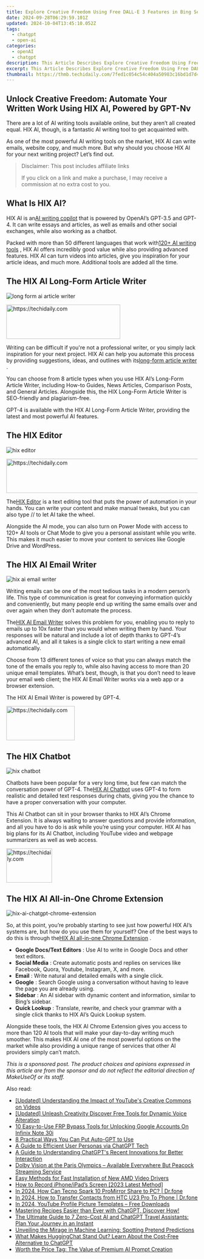 ```yaml
---
title: Explore Creative Freedom Using Free DALL-E 3 Features in Bing Search Engine
date: 2024-09-28T06:29:59.101Z
updated: 2024-10-04T13:45:10.052Z
tags:
  - chatgpt
  - open-ai
categories:
  - openAI
  - chatgpt
description: This Article Describes Explore Creative Freedom Using Free DALL-E 3 Features in Bing Search Engine
excerpt: This Article Describes Explore Creative Freedom Using Free DALL-E 3 Features in Bing Search Engine
thumbnail: https://thmb.techidaily.com/7fed1c054c54c404a50983c16bd1d7d403eb3f6cb3fe1e73cdb94850018ef126.jpg
---
```


## Unlock Creative Freedom: Automate Your Written Work Using HIX AI, Powered by GPT-Nv

 There are a lot of AI writing tools available online, but they aren’t all created equal. HIX AI, though, is a fantastic AI writing tool to get acquainted with.

 As one of the most powerful AI writing tools on the market, HIX AI can write emails, website copy, and much more. But why should you choose HIX AI for your next writing project? Let’s find out.

>  Disclaimer: This post includes affiliate links
>
>  If you click on a link and make a purchase, I may receive a commission at no extra cost to you.
>

## What Is HIX AI?

 HIX AI is an[AI writing copilot](https://hix.ai/) that is powered by OpenAI’s GPT-3.5 and GPT-4\. It can write essays and articles, as well as emails and other social exchanges, while also working as a chatbot.

 Packed with more than 50 different languages that work with[120+ AI writing tools](https://hix.ai/ai-writer) , HIX AI offers incredibly good value while also providing advanced features. HIX AI can turn videos into articles, give you inspiration for your article ideas, and much more. Additional tools are added all the time.

## The HIX AI Long-Form Article Writer

![long form ai article writer](https://static1.makeuseofimages.com/wordpress/wp-content/uploads/2023/08/long-form-ai-article-writer.jpg)

<!-- affiliate ads begin -->
<a href="https://aligracehair.sjv.io/c/5597632/1918661/19272" target="_top" id="1918661">
  <img src="//a.impactradius-go.com/display-ad/19272-1918661" border="0" alt="https://techidaily.com" width="300" height="90"/>
</a>
<img height="0" width="0" src="https://aligracehair.sjv.io/i/5597632/1918661/19272" style="position:absolute;visibility:hidden;" border="0" />
<!-- affiliate ads end -->

 Writing can be difficult if you're not a professional writer, or you simply lack inspiration for your next project. HIX AI can help you automate this process by providing suggestions, ideas, and outlines with its[long-form article writer](https://hix.ai/ai-article-writer-blog-generator) .

 You can choose from 8 article types when you use HIX AI’s Long-Form Article Writer, including How-to Guides, News Articles, Comparison Posts, and General Articles. Alongside this, the HIX Long-Form Article Writer is SEO-friendly and plagiarism-free.

 GPT-4 is available with the HIX AI Long-Form Article Writer, providing the latest and most powerful AI features.

## The HIX Editor

![hix editor](https://static1.makeuseofimages.com/wordpress/wp-content/uploads/2023/08/hix-editor.jpg)

<!-- affiliate ads begin -->
<a href="https://unicoeye.pxf.io/c/5597632/2134240/18498" target="_top" id="2134240">
  <img src="//a.impactradius-go.com/display-ad/18498-2134240" border="0" alt="https://techidaily.com" width="540" height="90"/>
</a>
<img height="0" width="0" src="https://unicoeye.pxf.io/i/5597632/2134240/18498" style="position:absolute;visibility:hidden;" border="0" />
<!-- affiliate ads end -->

 The[HIX Editor](https://hix.ai/ai-document-editor) is a text editing tool that puts the power of automation in your hands. You can write your content and make manual tweaks, but you can also type // to let AI take the wheel.

 Alongside the AI mode, you can also turn on Power Mode with access to 120+ AI tools or Chat Mode to give you a personal assistant while you write. This makes it much easier to move your content to services like Google Drive and WordPress.

## The HIX AI Email Writer

![hix ai email writer](https://static1.makeuseofimages.com/wordpress/wp-content/uploads/2023/08/ai-email-writer.jpg)

 Writing emails can be one of the most tedious tasks in a modern person’s life. This type of communication is great for conveying information quickly and conveniently, but many people end up writing the same emails over and over again when they don’t automate the process.

 The[HIX AI Email Writer](https://hix.ai/ai-email-writer-email-generator) solves this problem for you, enabling you to reply to emails up to 10x faster than you would when writing them by hand. Your responses will be natural and include a lot of depth thanks to GPT-4’s advanced AI, and all it takes is a single click to start writing a new email automatically.

 Choose from 13 different tones of voice so that you can always match the tone of the emails you reply to, while also having access to more than 20 unique email templates. What’s best, though, is that you don’t need to leave your email web client; the HIX AI Email Writer works via a web app or a browser extension.

The HIX AI Email Writer is powered by GPT-4.

<!-- affiliate ads begin -->
<a href="https://aligracehair.sjv.io/c/5597632/2135367/19272" target="_top" id="2135367">
  <img src="//a.impactradius-go.com/display-ad/19272-2135367" border="0" alt="https://techidaily.com" width="180" height="90"/>
</a>
<img height="0" width="0" src="https://aligracehair.sjv.io/i/5597632/2135367/19272" style="position:absolute;visibility:hidden;" border="0" />
<!-- affiliate ads end -->

## The HIX Chatbot

![hix chatbot](https://static1.makeuseofimages.com/wordpress/wp-content/uploads/2023/08/hix-chat.jpg)

 Chatbots have been popular for a very long time, but few can match the conversation power of GPT-4\. The[HIX AI Chatbot](https://hix.ai/ai-chat-chatgpt-alternative) uses GPT-4 to form realistic and detailed text responses during chats, giving you the chance to have a proper conversation with your computer.

 This AI Chatbot can sit in your browser thanks to HIX AI’s Chrome Extension. It is always waiting to answer questions and provide information, and all you have to do is ask while you’re using your computer. HIX AI has big plans for its AI Chatbot, including YouTube video and webpage summarizers as well as web access.

<!-- affiliate ads begin -->
<a href="https://bluettifr.pxf.io/c/5597632/2145079/17095" target="_top" id="2145079">
  <img src="//a.impactradius-go.com/display-ad/17095-2145079" border="0" alt="https://techidaily.com" width="120" height="90"/>
</a>
<img height="0" width="0" src="https://bluettifr.pxf.io/i/5597632/2145079/17095" style="position:absolute;visibility:hidden;" border="0" />
<!-- affiliate ads end -->

## The HIX AI All-in-One Chrome Extension

![hix-ai-chatgpt-chrome-extension](https://static1.makeuseofimages.com/wordpress/wp-content/uploads/2023/08/hix-ai-chatgpt-chrome-extension.jpg)

 So, at this point, you’re probably starting to see just how powerful HIX AI’s systems are, but how do you use them for yourself? One of the best ways to do this is through the[HIX AI all-in-one Chrome Extension](https://hix.ai/chatgpt-chrome-extension) .

* **Google Docs/Text Editors** : Use AI to write in Google Docs and other text editors.
* **Social Media** : Create automatic posts and replies on services like Facebook, Quora, Youtube, Instagram, X, and more.
* **Email** : Write natural and detailed emails with a single click.
* **Google** : Search Google using a conversation without having to leave the page you are already using.
* **Sidebar** : An AI sidebar with dynamic content and information, similar to Bing’s sidebar.
* **Quick Lookup** : Translate, rewrite, and check your grammar with a single click thanks to HIX AI’s Quick Lookup system.

 Alongside these tools, the HIX AI Chrome Extension gives you access to more than 120 AI tools that will make your day-to-day writing much smoother. This makes HIX AI one of the most powerful options on the market while also providing a unique range of services that other AI providers simply can’t match.

 _This is a sponsored post. The product choices and opinions expressed in this article are from the sponsor and do not reflect the editorial direction of MakeUseOf or its staff._

<ins class="adsbygoogle"
     style="display:block"
     data-ad-format="autorelaxed"
     data-ad-client="ca-pub-7571918770474297"
     data-ad-slot="1223367746"></ins>

<ins class="adsbygoogle"
     style="display:block"
     data-ad-client="ca-pub-7571918770474297"
     data-ad-slot="8358498916"
     data-ad-format="auto"
     data-full-width-responsive="true"></ins>

<span class="atpl-alsoreadstyle">Also read:</span>
<div><ul>
<li><a href="https://facebook-record-videos.techidaily.com/updated-understanding-the-impact-of-youtubes-creative-commons-on-videos/"><u>[Updated] Understanding the Impact of YouTube's Creative Commons on Videos</u></a></li>
<li><a href="https://some-guidance.techidaily.com/updated-unleash-creativity-discover-free-tools-for-dynamic-voice-alteration/"><u>[Updated] Unleash Creativity Discover Free Tools for Dynamic Voice Alteration</u></a></li>
<li><a href="https://unlock-android.techidaily.com/10-easy-to-use-frp-bypass-tools-for-unlocking-google-accounts-on-infinix-note-30i-by-drfone-android/"><u>10 Easy-to-Use FRP Bypass Tools for Unlocking Google Accounts On Infinix Note 30i</u></a></li>
<li><a href="https://tech-hub.techidaily.com/8-practical-ways-you-can-put-auto-gpt-to-use/"><u>8 Practical Ways You Can Put Auto-GPT to Use</u></a></li>
<li><a href="https://tech-hub.techidaily.com/a-guide-to-efficient-user-personas-via-chatgpt-tech/"><u>A Guide to Efficient User Personas via ChatGPT Tech</u></a></li>
<li><a href="https://tech-hub.techidaily.com/a-guide-to-understanding-chatgpts-recent-innovations-for-better-interaction/"><u>A Guide to Understanding ChatGPT's Recent Innovations for Better Interaction</u></a></li>
<li><a href="https://buynow-help.techidaily.com/dolby-vision-at-the-paris-olympics-available-everywhere-but-peacock-streaming-service/"><u>Dolby Vision at the Paris Olympics – Available Everywhere But Peacock Streaming Service</u></a></li>
<li><a href="https://hardware-help.techidaily.com/easy-methods-for-fast-installation-of-new-amd-video-drivers/"><u>Easy Methods for Fast Installation of New AMD Video Drivers</u></a></li>
<li><a href="https://on-screen-recording.techidaily.com/how-to-record-iphoneipads-screen-2023-latest-method/"><u>How to Record iPhone/iPad’s Screen [2023 Latest Method]</u></a></li>
<li><a href="https://screen-mirror.techidaily.com/in-2024-how-can-tecno-spark-10-promirror-share-to-pc-drfone-by-drfone-android/"><u>In 2024, How Can Tecno Spark 10 ProMirror Share to PC? | Dr.fone</u></a></li>
<li><a href="https://android-transfer.techidaily.com/in-2024-how-to-transfer-contacts-from-htc-u23-pro-to-phone-drfone-by-drfone-transfer-from-android-transfer-from-android/"><u>In 2024, How to Transfer Contacts from HTC U23 Pro To Phone | Dr.fone</u></a></li>
<li><a href="https://eaxpv-info.techidaily.com/in-2024-youtube-profile-picture-templates-free-downloads/"><u>In 2024, YouTube Profile Picture Templates – Free Downloads</u></a></li>
<li><a href="https://tech-hub.techidaily.com/1722115686621-mastering-recipes-easier-than-ever-with-chatgpt-discover-how/"><u>Mastering Recipes Easier than Ever with ChatGPT, Discover How!</u></a></li>
<li><a href="https://tech-hub.techidaily.com/1722153102801-the-ultimate-guide-to-7-zero-cost-ai-and-chatgpt-travel-assistants-plan-your-journey-in-an-instant/"><u>The Ultimate Guide to 7 Zero-Cost AI and ChatGPT Travel Assistants: Plan Your Journey in an Instant</u></a></li>
<li><a href="https://tech-hub.techidaily.com/unveiling-the-mirage-in-machine-learning-spotting-pretend-predictions/"><u>Unveiling the Mirage in Machine Learning: Spotting Pretend Predictions</u></a></li>
<li><a href="https://tech-hub.techidaily.com/what-makes-huggingchat-stand-out-learn-about-the-cost-free-alternative-to-chatgpt/"><u>What Makes HuggingChat Stand Out? Learn About the Cost-Free Alternative to ChatGPT</u></a></li>
<li><a href="https://tech-hub.techidaily.com/worth-the-price-tag-the-value-of-premium-ai-prompt-creation/"><u>Worth the Price Tag: The Value of Premium AI Prompt Creation</u></a></li>
</ul></div>

